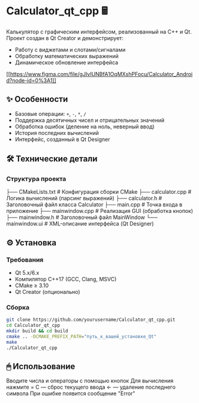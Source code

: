 # Calculator_qt_cpp 🖩

Калькулятор с графическим интерфейсом, реализованный на C++ и Qt.  
Проект создан в Qt Creator и демонстрирует:
- Работу с виджетами и слотами/сигналами
- Обработку математических выражений
- Динамическое обновление интерфейса

[[https://www.figma.com/file/gJIvIUNBfA1OqMXshPFocu/Calculator_Android?node-id=0%3A1]]

## ✨ Особенности
- Базовые операции: `+`, `-`, `*`, `/`
- Поддержка десятичных чисел и отрицательных значений
- Обработка ошибок (деление на ноль, неверный ввод)
- История последних вычислений
- Интерфейс, созданный в Qt Designer

## 🛠 Технические детали
### Структура проекта
├── CMakeLists.txt # Конфигурация сборки CMake
├── calculator.cpp # Логика вычислений (парсинг выражений)
├── calculator.h # Заголовочный файл класса Calculator
├── main.cpp # Точка входа в приложение
├── mainwindow.cpp # Реализация GUI (обработка кнопок)
├── mainwindow.h # Заголовочный файл MainWindow
└── mainwindow.ui # XML-описание интерфейса (Qt Designer)


## ⚙️ Установка
### Требования
- Qt 5.x/6.x
- Компилятор C++17 (GCC, Clang, MSVC)
- CMake ≥ 3.10
- Qt Creator (опционально)

### Сборка
```bash
git clone https://github.com/yourusername/Calculator_qt_cpp.git
cd Calculator_qt_cpp
mkdir build && cd build
cmake .. -DCMAKE_PREFIX_PATH="путь_к_вашей_установке_Qt"
make
./Calculator_qt_cpp
```

## 🖱 Использование
Вводите числа и операторы с помощью кнопок
Для вычисления нажмите =
C — сброс текущего ввода
← — удаление последнего символа
При ошибке появится сообщение "Error"
